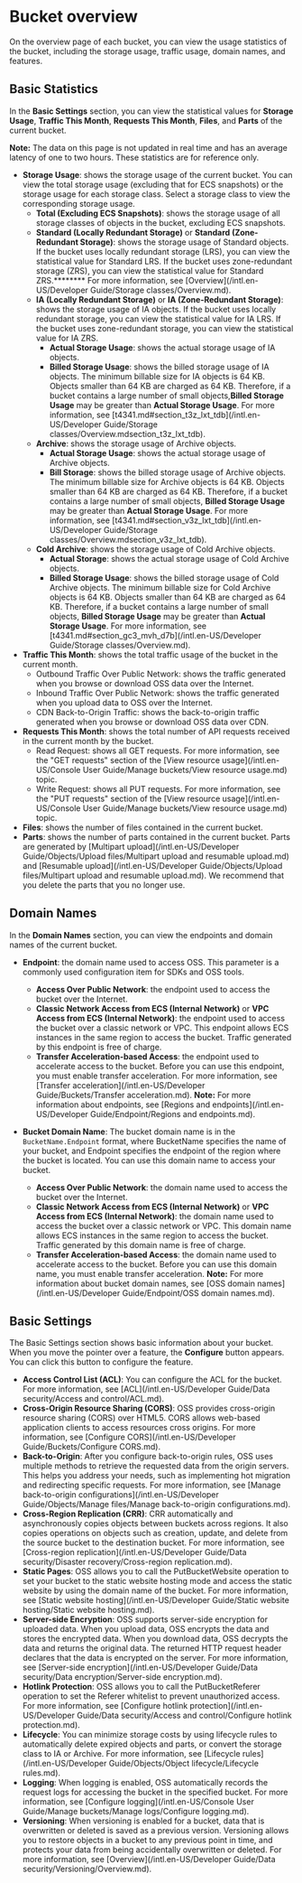 # Bucket overview

On the overview page of each bucket, you can view the usage statistics of the bucket, including the storage usage, traffic usage, domain names, and features.

## Basic Statistics

In the **Basic Settings** section, you can view the statistical values for **Storage Usage**, **Traffic This Month**, **Requests This Month**, **Files**, and **Parts** of the current bucket.

**Note:** The data on this page is not updated in real time and has an average latency of one to two hours. These statistics are for reference only.

-   **Storage Usage**: shows the storage usage of the current bucket. You can view the total storage usage \(excluding that for ECS snapshots\) or the storage usage for each storage class. Select a storage class to view the corresponding storage usage.
    -   **Total \(Excluding ECS Snapshots\)**: shows the storage usage of all storage classes of objects in the bucket, excluding ECS snapshots.
    -   **Standard \(Locally Redundant Storage\)** or **Standard \(Zone-Redundant Storage\)**: shows the storage usage of Standard objects. If the bucket uses locally redundant storage \(LRS\), you can view the statistical value for Standard LRS. If the bucket uses zone-redundant storage \(ZRS\), you can view the statistical value for Standard ZRS.******** For more information, see [Overview](/intl.en-US/Developer Guide/Storage classes/Overview.md).
    -   **IA \(Locally Redundant Storage\)** or **IA \(Zone-Redundant Storage\)**: shows the storage usage of IA objects. If the bucket uses locally redundant storage, you can view the statistical value for IA LRS. If the bucket uses zone-redundant storage, you can view the statistical value for IA ZRS.
        -   **Actual Storage Usage**: shows the actual storage usage of IA objects.
        -   **Billed Storage Usage**: shows the billed storage usage of IA objects. The minimum billable size for IA objects is 64 KB. Objects smaller than 64 KB are charged as 64 KB. Therefore, if a bucket contains a large number of small objects,**Billed Storage Usage** may be greater than **Actual Storage Usage**. For more information, see [t4341.md\#section\_t3z\_lxt\_tdb](/intl.en-US/Developer Guide/Storage classes/Overview.mdsection_t3z_lxt_tdb).
    -   **Archive**: shows the storage usage of Archive objects.
        -   **Actual Storage Usage**: shows the actual storage usage of Archive objects.
        -   **Bill Storage**: shows the billed storage usage of Archive objects. The minimum billable size for Archive objects is 64 KB. Objects smaller than 64 KB are charged as 64 KB. Therefore, if a bucket contains a large number of small objects, **Billed Storage Usage** may be greater than **Actual Storage Usage**. For more information, see [t4341.md\#section\_v3z\_lxt\_tdb](/intl.en-US/Developer Guide/Storage classes/Overview.mdsection_v3z_lxt_tdb).
    -   **Cold Archive**: shows the storage usage of Cold Archive objects.
        -   **Actual Storage**: shows the actual storage usage of Cold Archive objects.
        -   **Billed Storage Usage**: shows the billed storage usage of Cold Archive objects. The minimum billable size for Cold Archive objects is 64 KB. Objects smaller than 64 KB are charged as 64 KB. Therefore, if a bucket contains a large number of small objects, **Billed Storage Usage** may be greater than **Actual Storage Usage**. For more information, see [t4341.md\#section\_gc3\_mvh\_d7b](/intl.en-US/Developer Guide/Storage classes/Overview.md).
-   **Traffic This Month**: shows the total traffic usage of the bucket in the current month.
    -   Outbound Traffic Over Public Network: shows the traffic generated when you browse or download OSS data over the Internet.
    -   Inbound Traffic Over Public Network: shows the traffic generated when you upload data to OSS over the Internet.
    -   CDN Back-to-Origin Traffic: shows the back-to-origin traffic generated when you browse or download OSS data over CDN.
-   **Requests This Month**: shows the total number of API requests received in the current month by the bucket.
    -   Read Request: shows all GET requests. For more information, see the "GET requests" section of the [View resource usage](/intl.en-US/Console User Guide/Manage buckets/View resource usage.md) topic.
    -   Write Request: shows all PUT requests. For more information, see the "PUT requests" section of the [View resource usage](/intl.en-US/Console User Guide/Manage buckets/View resource usage.md) topic.
-   **Files**: shows the number of files contained in the current bucket.
-   **Parts**: shows the number of parts contained in the current bucket. Parts are generated by [Multipart upload](/intl.en-US/Developer Guide/Objects/Upload files/Multipart upload and resumable upload.md) and [Resumable upload](/intl.en-US/Developer Guide/Objects/Upload files/Multipart upload and resumable upload.md). We recommend that you delete the parts that you no longer use.

## Domain Names

In the **Domain Names** section, you can view the endpoints and domain names of the current bucket.

-   **Endpoint**: the domain name used to access OSS. This parameter is a commonly used configuration item for SDKs and OSS tools.

    -   **Access Over Public Network**: the endpoint used to access the bucket over the Internet.
    -   **Classic Network Access from ECS \(Internal Network\)** or **VPC Access from ECS \(Internal Network\)**: the endpoint used to access the bucket over a classic network or VPC. This endpoint allows ECS instances in the same region to access the bucket. Traffic generated by this endpoint is free of charge.
    -   **Transfer Acceleration-based Access**: the endpoint used to accelerate access to the bucket. Before you can use this endpoint, you must enable transfer acceleration. For more information, see [Transfer acceleration](/intl.en-US/Developer Guide/Buckets/Transfer acceleration.md).
    **Note:** For more information about endpoints, see [Regions and endpoints](/intl.en-US/Developer Guide/Endpoint/Regions and endpoints.md).

-   **Bucket Domain Name**: The bucket domain name is in the `BucketName.Endpoint` format, where BucketName specifies the name of your bucket, and Endpoint specifies the endpoint of the region where the bucket is located. You can use this domain name to access your bucket.

    -   **Access Over Public Network**: the domain name used to access the bucket over the Internet.
    -   **Classic Network Access from ECS \(Internal Network\)** or **VPC Access from ECS \(Internal Network\)**: the domain name used to access the bucket over a classic network or VPC. This domain name allows ECS instances in the same region to access the bucket. Traffic generated by this domain name is free of charge.
    -   **Transfer Acceleration-based Access**: the domain name used to accelerate access to the bucket. Before you can use this domain name, you must enable transfer acceleration.
    **Note:** For more information about bucket domain names, see [OSS domain names](/intl.en-US/Developer Guide/Endpoint/OSS domain names.md).


## Basic Settings

The Basic Settings section shows basic information about your bucket. When you move the pointer over a feature, the **Configure** button appears. You can click this button to configure the feature.

-   **Access Control List \(ACL\)**: You can configure the ACL for the bucket. For more information, see [ACL](/intl.en-US/Developer Guide/Data security/Access and control/ACL.md).
-   **Cross-Origin Resource Sharing \(CORS\)**: OSS provides cross-origin resource sharing \(CORS\) over HTML5. CORS allows web-based application clients to access resources cross origins. For more information, see [Configure CORS](/intl.en-US/Developer Guide/Buckets/Configure CORS.md).
-   **Back-to-Origin**: After you configure back-to-origin rules, OSS uses multiple methods to retrieve the requested data from the origin servers. This helps you address your needs, such as implementing hot migration and redirecting specific requests. For more information, see [Manage back-to-origin configurations](/intl.en-US/Developer Guide/Objects/Manage files/Manage back-to-origin configurations.md).
-   **Cross-Region Replication \(CRR\)**: CRR automatically and asynchronously copies objects between buckets across regions. It also copies operations on objects such as creation, update, and delete from the source bucket to the destination bucket. For more information, see [Cross-region replication](/intl.en-US/Developer Guide/Data security/Disaster recovery/Cross-region replication.md).
-   **Static Pages**: OSS allows you to call the PutBucketWebsite operation to set your bucket to the static website hosting mode and access the static website by using the domain name of the bucket. For more information, see [Static website hosting](/intl.en-US/Developer Guide/Static website hosting/Static website hosting.md).
-   **Server-side Encryption**: OSS supports server-side encryption for uploaded data. When you upload data, OSS encrypts the data and stores the encrypted data. When you download data, OSS decrypts the data and returns the original data. The returned HTTP request header declares that the data is encrypted on the server. For more information, see [Server-side encryption](/intl.en-US/Developer Guide/Data security/Data encryption/Server-side encryption.md).
-   **Hotlink Protection**: OSS allows you to call the PutBucketReferer operation to set the Referer whitelist to prevent unauthorized access. For more information, see [Configure hotlink protection](/intl.en-US/Developer Guide/Data security/Access and control/Configure hotlink protection.md).
-   **Lifecycle**: You can minimize storage costs by using lifecycle rules to automatically delete expired objects and parts, or convert the storage class to IA or Archive. For more information, see [Lifecycle rules](/intl.en-US/Developer Guide/Objects/Object lifecycle/Lifecycle rules.md).
-   **Logging**: When logging is enabled, OSS automatically records the request logs for accessing the bucket in the specified bucket. For more information, see [Configure logging](/intl.en-US/Console User Guide/Manage buckets/Manage logs/Configure logging.md).
-   **Versioning**: When versioning is enabled for a bucket, data that is overwritten or deleted is saved as a previous version. Versioning allows you to restore objects in a bucket to any previous point in time, and protects your data from being accidentally overwritten or deleted. For more information, see [Overview](/intl.en-US/Developer Guide/Data security/Versioning/Overview.md).

